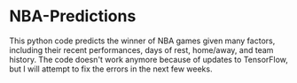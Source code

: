 # NBA-Predictions
This python code predicts the winner of NBA games given many factors, including their recent performances, days of rest, home/away, and team history. The code doesn't work anymore because of updates to TensorFlow, but I will attempt to fix the errors in the next few weeks. 
